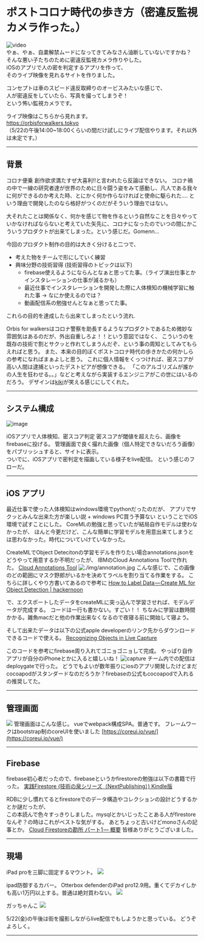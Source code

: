 # ポストコロナ時代の歩き方（密違反監視カメラ作った。）
![video](./video/output2.gif)<br>
やぁ、やぁ、自粛解禁ムードになってきてみなさん油断していないですかね？  
そんな悪い子たちのために密違反監視カメラ作りやした。    
iOSのアプリで人の密を判定するアプリを作って、   
そのライブ映像を見れるサイトを作りました。 

コンセプトは車のスピード違反取締りのオービスみたいな感じで、  
人が密違反をしていたら、写真を撮ってしまうぞ！  
という怖い監視カメラです。

ライブ映像はこちらから見れます。  
https://orbisforwalkers.tokyo   
（5/22の午後14:00~18:00くらいの間だけ試しにライブ配信やります。それ以外は未定です。）

---
## 背景
コロナ便乗 創作欲求満たすぜ大喜利!!と言われたら反論はできない。
コロナ禍の中で一線の研究者達が世界のために日々闘う姿をみて感動し、凡人である我々に何ができるのか考えた時、とにかく何か作らなければと使命に駆られた....
という理由で開発したのなら格好がつくのだがそういう理由ではない。

大それたことは関係なく、何かを感じて物を作るという自然なことを日々やっていかなければならないと考えていた矢先に、コロナになったのでいつの間にかこういうプロダクトが出来てしまった。という感じだ。Gomenn... 

今回のプロダクト制作の目的は大きく分けると二つで、

 - 考えた物をチームで形にしていく練習  
 - 興味分野の技術習得 (技術習得のトピックは以下)
    - firebase使えるようにならんとなぁと思ってた事。（ライブ演出仕事とかインスタレーションの仕事が減るかも）
    - 最近仕事でインスタレーションを開発した際に人体検知の機械学習に触れた事 -> なにか使えるのでは？
    - 動画配信系の勉強せんとなぁと思ってた事。


これらの目的を達成したら出来てしまったという流れ.

Orbis for walkersはコロナ警察を助長するようなプロダクトであるため微妙な雰囲気はあるのだが、外出自重しろよ！！という意図ではなく、 
こういうのを既存の技術で割とサクッと作れてしまうんだぞ、という事の周知としてみてもらえればと思う。
また、本来の目的ぽくポストコロナ時代の歩きかたの何かしらの参考になればまぁよしと思う。
これに個人情報をくっつければ、密スコアが高い人間は逮捕といったデストピアが想像できる。
「このアルゴリズムが誰かの人生を狂わせる。。」などと考えながら実装するエンジニアがこの世にはいるのだろう。
デザインは[kiki](https://www.instagram.com/kikigawa/?hl=en)が笑える感じにしてくれた。

---

## システム構成
![image](./diagram.drawio.svg?data=234fasdffdaasdfsdfdfsdsadraasdfsf5)

iOSアプリで人体検知、密スコア判定 
密スコアが閾値を超えたら、画像をfirebaseに投げる。
管理画面で良く撮れた画像（個人特定できないだろう画像）をパブリッシュすると、サイトに表示。  
ついでに、iOSアプリで密判定を描画している様子をlive配信。
という感じのフローだ。

---
## iOS アプリ
最近仕事で使った人体検知はwindows環境でpythonだったのだが、
アプリでサクッとみんな出来た方が楽しい説 + windows PC買う予算ない
ということでiOS環境で試すことにした。
CoreMLの勉強と思っていたが結局自作モデルは使わなかったが、
ほんと今更だけど、こんな簡単に学習モデルを用意出来てしまうとは思わなかった。時代についていけていなかった。

CreateMLでObject Detecitonの学習モデルを作りたい場合annotations.jsonをどうやって用意するか不明だったが、
IBMのCloud Annotations Toolで作れた。 
[Cloud Annotations Tool](https://cloud.annotations.ai/login)
![./img/annotation.jpg](./img/annotation.jpg)
こんな感じで、この画像のどの範囲にマスク野郎がいるかを決めてラベルを割り当てる作業をする。
こちらに詳しくやり方書いてあるので参考に
[How to Label Data — Create ML for Object Detection | hackernoon](https://hackernoon.com/how-to-label-data-create-ml-for-object-detection-82043957b5cb)

で、エクスポートしたデータをcreateMLに突っ込んで学習させれば、モデルデータが完成する。
コードは一行も書かない。すごい！！
ちなみに学習は数時間かかる。雑魚macだと他の作業出来なくなるので夜寝る前に開始して寝よう。 

そして出来たデータは以下の公式apple developerのリンク先からダウンロードできるコードで使える。 
[Recognizing Objects in Live Capture](https://developer.apple.com/documentation/vision/recognizing_objects_in_live_capture)


このコードを参考にfirebase周り入れてゴニョゴニョして完成。
やっぱり自作アプリが自分のiPhoneとかに入ると嬉しいね！ 
![capture](./img/iphonese.png) 
チーム内での配信はdeploygateで行った。 
どうでもよいが数年振りにiosのアプリ開発したけどまだcocoapodがスタンダードなのだろうか？firebaseの公式もcocoapodで入れるの推奨してた。

---
## 管理画面
![](./img/cms.jpg)
管理画面はこんな感じ。 
vueでwebpack構成SPA。普通です。
フレームワークはbootstrap制のcoreUIを使いました
[https://coreui.io/vue/](https://coreui.io/vue/)

---
## Firebase
firebase初心者だったので、firebaseというかfirestoreの勉強は以下の書籍で行った。 
[実践Firestore (技術の泉シリーズ（NextPublishing）) Kindle版](https://www.amazon.co.jp/%E5%AE%9F%E8%B7%B5Firestore-%E6%8A%80%E8%A1%93%E3%81%AE%E6%B3%89%E3%82%B7%E3%83%AA%E3%83%BC%E3%82%BA%EF%BC%88NextPublishing%EF%BC%89-%E7%A6%8F%E7%94%B0-%E9%9B%84%E8%B2%B4-ebook/dp/B0851BGDQG/ref=sr_1_1?__mk_ja_JP=%E3%82%AB%E3%82%BF%E3%82%AB%E3%83%8A&dchild=1&keywords=firebase+firestore&qid=1590067868&sr=8-1)

RDBに少し慣れてるとfirestoreでのデータ構造やコレクションの設計どうするかとか謎だったが、  
この本読んで色々すっきりしました。mysqlとかいじったことある人がfirestoreなんぞ？の時はこれがベストな気がする。 
あとちょっと古いけどmonoさんの記事とか。
[Cloud Firestoreの勘所 パート1 — 概要](https://medium.com/google-cloud-jp/firestore1-a62405a7cd82) 
皆様ありがとうございました。

---
## 現場
iPad proを三脚に固定するマウント。
![](./img/mount.jpg)

ipad防御するカバー。
Otterbox defenderのiPad pro12.9用。重くてデカイしかも高い1万円以上する。普通は絶対買わない。
![](./img/otterbox.jpg)

ガッちゃんこ
![](./img/gacchanko.jpg)

5/22(金)の午後は街を撮影しながらlive配信でもしようかと思っている。
どうぞよろしく。

---